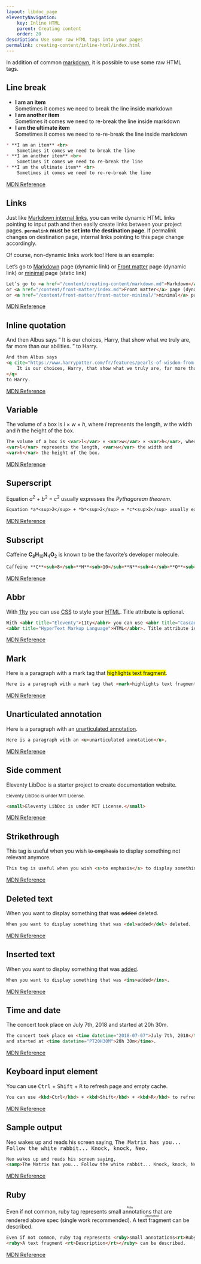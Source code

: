 ```yaml
---
layout: libdoc_page
eleventyNavigation:
    key: Inline HTML
    parent: Creating content
    order: 20
description: Use some raw HTML tags into your pages
permalink: creating-content/inline-html/index.html
---
```


In addition of common [markdown](/content/creating-content/markdown.md), it is possible to use some raw HTML tags.

## Line break

* **I am an item** <br>
    Sometimes it comes we need to break the line inside markdown
* **I am another item** <br>
    Sometimes it comes we need to re-break the line inside markdown
* **I am the ultimate item** <br>
    Sometimes it comes we need to re-re-break the line inside markdown


```markdown
* **I am an item** <br>
    Sometimes it comes we need to break the line
* **I am another item** <br>
    Sometimes it comes we need to re-break the line
* **I am the ultimate item** <br>
    Sometimes it comes we need to re-re-break the line
```

[MDN Reference](https://developer.mozilla.org/en-US/docs/Web/HTML/Element/br)

## Links

Just like [Markdown internal links](/content/creating-content/markdown.md#internal-links), you can write dynamic HTML links pointing to input path and then easily create links between your project pages. **`permalink` must be set into the destination page**. If permalink changes on destination page, internal links pointing to this page change accordingly. 

Of course, non-dynamic links work too! Here is an example:

Let’s go to <a href="/content/creating-content/markdown.md">Markdown</a> page (dynamic link) 
or <a href="/content/front-matter/index.md">Front matter</a> page (dynamic link) 
or <a href="/content/front-matter/front-matter-minimal/">minimal</a> page (static link) 

```html
Let’s go to <a href="/content/creating-content/markdown.md">Markdown</a> page (dynamic link) 
or <a href="/content/front-matter/index.md">Front matter</a> page (dynamic link) 
or <a href="/content/front-matter/front-matter-minimal/">minimal</a> page (static link) 
```

[MDN Reference](https://developer.mozilla.org/en-US/docs/Web/HTML/Element/a)

## Inline quotation

And then Albus says 
<q cite="https://www.harrypotter.com/fr/features/pearls-of-wisdom-from-professor-dumbledore">
    It is our choices, Harry, that show what we truly are, far more than our abilities.
</q> 
to Harry.

```html
And then Albus says 
<q cite="https://www.harrypotter.com/fr/features/pearls-of-wisdom-from-professor-dumbledore">
    It is our choices, Harry, that show what we truly are, far more than our abilities.
</q> 
to Harry.
```
 
[MDN Reference](https://developer.mozilla.org/en-US/docs/Web/HTML/Element/q)

## Variable

The volume of a box is <var>l</var> × <var>w</var> × <var>h</var>, where
<var>l</var> represents the length, <var>w</var> the width and
<var>h</var> the height of the box.

```html
The volume of a box is <var>l</var> × <var>w</var> × <var>h</var>, where
<var>l</var> represents the length, <var>w</var> the width and
<var>h</var> the height of the box.
```
 
[MDN Reference](https://developer.mozilla.org/en-US/docs/Web/HTML/Element/var)

## Superscript

Equation *a*<sup>2</sup> + *b*<sup>2</sup> = *c*<sup>2</sup> usually expresses the *Pythagorean theorem*.

```markdown
Equation *a*<sup>2</sup> + *b*<sup>2</sup> = *c*<sup>2</sup> usually expresses the *Pythagorean theorem*.
```

[MDN Reference](https://developer.mozilla.org/en-US/docs/Web/HTML/Element/sup)

## Subscript

Caffeine **C**<sub>8</sub>**H**<sub>10</sub>**N**<sub>4</sub>**O**<sub>2</sub> is known to be the favorite’s developer molecule.

```html
Caffeine **C**<sub>8</sub>**H**<sub>10</sub>**N**<sub>4</sub>**O**<sub>2</sub> is known to be the favorite’s developer molecule.
```

[MDN Reference](https://developer.mozilla.org/en-US/docs/Web/HTML/Element/sub)

## Abbr

With <abbr title="Eleventy">11ty</abbr> you can use <abbr title="Cascading Style Sheets">CSS</abbr> to style your
<abbr title="HyperText Markup Language">HTML</abbr>. Title attribute is optional.

```markdown
With <abbr title="Eleventy">11ty</abbr> you can use <abbr title="Cascading Style Sheets">CSS</abbr> to style your
<abbr title="HyperText Markup Language">HTML</abbr>. Title attribute is optional.
```

[MDN Reference](https://developer.mozilla.org/en-US/docs/Web/HTML/Element/abbr)

## Mark

Here is a paragraph with a mark tag that <mark>highlights text fragment</mark>.

```html
Here is a paragraph with a mark tag that <mark>highlights text fragment</mark>.
```

[MDN Reference](https://developer.mozilla.org/en-US/docs/Web/HTML/Element/mark)

## Unarticulated annotation

Here is a paragraph with an <u>unarticulated annotation</u>.

```html
Here is a paragraph with an <u>unarticulated annotation</u>.
```

[MDN Reference](https://developer.mozilla.org/en-US/docs/Web/HTML/Element/u)

## Side comment

Eleventy LibDoc is a starter project to create documentation website.

<small>Eleventy LibDoc is under MIT License.</small>

```html
<small>Eleventy LibDoc is under MIT License.</small>
```

[MDN Reference](https://developer.mozilla.org/en-US/docs/Web/HTML/Element/small)

## Strikethrough

This tag is useful when you wish <s>to emphasis</s> to display something not relevant anymore.

```html
This tag is useful when you wish <s>to emphasis</s> to display something not relevant anymore.
```
 
[MDN Reference](https://developer.mozilla.org/en-US/docs/Web/HTML/Element/s)

## Deleted text

When you want to display something that was <del>added</del> deleted.

```html
When you want to display something that was <del>added</del> deleted.
```
 
[MDN Reference](https://developer.mozilla.org/en-US/docs/Web/HTML/Element/del)

## Inserted text

When you want to display something that was <ins>added</ins>.

```html
When you want to display something that was <ins>added</ins>.
```
 
[MDN Reference](https://developer.mozilla.org/en-US/docs/Web/HTML/Element/ins)

## Time and date

The concert took place on <time datetime="2018-07-07">July 7th, 2018</time> 
and started at <time datetime="PT20H30M">20h 30m</time>.

```html
The concert took place on <time datetime="2018-07-07">July 7th, 2018</time> 
and started at <time datetime="PT20H30M">20h 30m</time>.
```
 
[MDN Reference](https://developer.mozilla.org/en-US/docs/Web/HTML/Element/time)

## Keyboard input element

You can use <kbd>Ctrl</kbd> + <kbd>Shift</kbd> + <kbd>R</kbd> to refresh page and empty cache.

```html
You can use <kbd>Ctrl</kbd> + <kbd>Shift</kbd> + <kbd>R</kbd> to refresh page and empty cache.
```
 
[MDN Reference](https://developer.mozilla.org/en-US/docs/Web/HTML/Element/kbd)

## Sample output

Neo wakes up and reads his screen saying, 
<samp>The Matrix has you... Follow the white rabbit... Knock, knock, Neo.</samp>

```html
Neo wakes up and reads his screen saying, 
<samp>The Matrix has you... Follow the white rabbit... Knock, knock, Neo.</samp>
```
 
[MDN Reference](https://developer.mozilla.org/en-US/docs/Web/HTML/Element/samp)

## Ruby

Even if not common, ruby tag represents <ruby>small annotations<rt>Ruby</rt></ruby> that are rendered above spec (single work recommended).
<ruby>A text fragment <rt>Description</rt></ruby> can be described.

```html
Even if not common, ruby tag represents <ruby>small annotations<rt>Ruby</rt></ruby> that are rendered above spec (single work recommended).
<ruby>A text fragment <rt>Description</rt></ruby> can be described.
```
 
[MDN Reference](https://developer.mozilla.org/en-US/docs/Web/HTML/Element/ruby)
